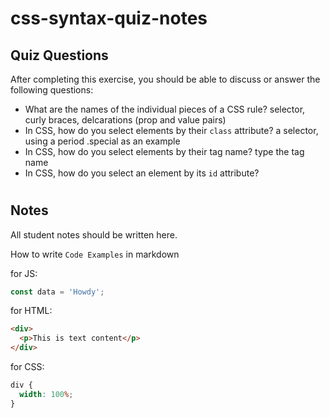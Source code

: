 # css-syntax-quiz-notes

## Quiz Questions

After completing this exercise, you should be able to discuss or answer the following questions:

- What are the names of the individual pieces of a CSS rule?
  selector, curly braces, delcarations (prop and value pairs)
- In CSS, how do you select elements by their `class` attribute?
  a selector, using a period .special as an example
- In CSS, how do you select elements by their tag name?
  type the tag name
- In CSS, how do you select an element by its `id` attribute?

#

## Notes

All student notes should be written here.

How to write `Code Examples` in markdown

for JS:

```javascript
const data = 'Howdy';
```

for HTML:

```html
<div>
  <p>This is text content</p>
</div>
```

for CSS:

```css
div {
  width: 100%;
}
```
